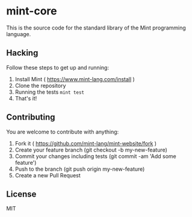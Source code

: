 # mint-core
This is the source code for the standard library of the Mint programming
language.

Hacking
-------

Follow these steps to get up and running:

1. Install Mint ( https://www.mint-lang.com/install )
2. Clone the repository
3. Running the tests `mint test`
4. That's it!

Contributing
------------

You are welcome to contribute with anything:

1. Fork it ( https://github.com/mint-lang/mint-website/fork )
2. Create your feature branch (git checkout -b my-new-feature)
3. Commit your changes including tests (git commit -am 'Add some feature')
4. Push to the branch (git push origin my-new-feature)
5. Create a new Pull Request

License
-------
MIT
